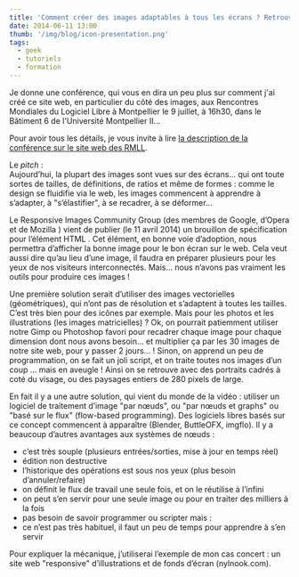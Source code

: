 ```yaml
---
title: 'Comment créer des images adaptables à tous les écrans ? Retrouvez-moi aux RMLL !'
date: 2014-06-11 13:00
thumb: '/img/blog/icon-presentation.png'
tags:
  - geek
  - tutoriels
  - formation
---
```

Je donne une conférence, qui vous en dira un peu plus sur comment j'ai créé ce site web, en particulier du côté des images, aux Rencontres Mondiales du Logiciel Libre à Montpellier le 9 juillet, à 16h30, dans le Bâtiment 6 de l'Université Montpellier II...

Pour avoir tous les détails, je vous invite à lire [la description de la conférence sur le site web des RMLL](https://2014.rmll.info/conference280).

Le *pitch* :   
Aujourd’hui, la plupart des images sont vues sur des écrans... qui ont toute sortes de tailles, de définitions, de ratios et même de formes : comme le design se fluidifie via le web, les images commencent à apprendre à s’adapter, à "s’élastifier", à se recadrer, à se déformer...

Le Responsive Images Community Group (des membres de Google, d’Opera et de Mozilla ) vient de publier (le 11 avril 2014) un brouillon de spécification pour l’élément HTML . Cet élément, en bonne voie d’adoption, nous permettra d’afficher la bonne image pour le bon écran sur le web.
Cela veut aussi dire qu’au lieu d’une image, il faudra en préparer plusieurs pour les yeux de nos visiteurs interconnectés. Mais... nous n’avons pas vraiment les outils pour produire ces images !

Une première solution serait d’utiliser des images vectorielles (géométriques), qui n’ont pas de résolution et s’adaptent à toutes les tailles. C’est très bien pour des icônes par exemple. Mais pour les photos et les illustrations (les images matricielles) ?
Ok, on pourrait patiemment utiliser notre Gimp ou Photoshop favori pour recadrer chaque image pour chaque dimension dont nous avons besoin... et multiplier ça par les 30 images de notre site web, pour y passer 2 jours... !
Sinon, on apprend un peu de programmation, on se fait un joli script, et on traite toutes nos images d’un coup ... mais en aveugle ! Ainsi on se retrouve avec des portraits cadrés à coté du visage, ou des paysages entiers de 280 pixels de large.

En fait il y a une autre solution, qui vient du monde de la vidéo : utiliser un logiciel de traitement d’image "par nœuds", ou "par nœuds et graphs" ou "basé sur le flux" (flow-based programming). Des logiciels libres basés sur ce concept commencent à apparaître (Blender, ButtleOFX, imgflo).
Il y a beaucoup d’autres avantages aux systèmes de nœuds :
- c’est très souple (plusieurs entrées/sorties, mise à jour en temps réel)
- édition non destructive
- l’historique des opérations est sous nos yeux (plus besoin d’annuler/refaire)
- on définit le flux de travail une seule fois, et on le réutilise à l’infini
- on peut s’en servir pour une seule image ou pour en traiter des milliers à la fois
- pas besoin de savoir programmer ou scripter
mais :
- ce n’est pas très habituel, il faut un peu de temps pour apprendre à s’en servir

Pour expliquer la mécanique, j’utiliserai l’exemple de mon cas concert : un site web "responsive" d’illustrations et de fonds d’écran (nylnook.com).
